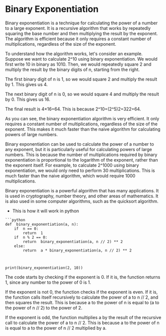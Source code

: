 
# Binary Exponentiation
Binary exponentiation is a technique for calculating the power of a number to a large exponent. It is a recursive algorithm that works by repeatedly squaring the base number and then multiplying the result by the exponent. The algorithm is efficient because it only requires a constant number of multiplications, regardless of the size of the exponent.

To understand how the algorithm works, let's consider an example. Suppose we want to calculate 2^10 using binary exponentiation. We would first write 10 in binary as 1010. Then, we would repeatedly square 2 and multiply the result by the binary digits of n, starting from the right.

The first binary digit of n is 1, so we would square 2 and multiply the result by 1. This gives us 4.

The next binary digit of n is 0, so we would square 4 and multiply the result by 0. This gives us 16.

The final result is 4×16=64. This is because 2^10=(2^5)2=322=64.

As you can see, the binary exponentiation algorithm is very efficient. It only requires a constant number of multiplications, regardless of the size of the exponent. This makes it much faster than the naive algorithm for calculating powers of large numbers.


Binary exponentiation can be used to calculate the power of a number to any exponent, but it is particularly useful for calculating powers of large numbers. This is because the number of multiplications required by binary exponentiation is proportional to the logarithm of the exponent, rather than the exponent itself. For example, to calculate 2^1000 using binary exponentiation, we would only need to perform 30 multiplications. This is much faster than the naive algorithm, which would require 1000 multiplications.

Binary exponentiation is a powerful algorithm that has many applications. It is used in cryptography, number theory, and other areas of mathematics. It is also used in some computer algorithms, such as the quicksort algorithm.

 - This is  how it will work in python
 
```
```python
def  binary_exponentiation(a, n):
	if  n == 0:
		return  1
	if  n % 2 == 0:
		return  binary_exponentiation(a, n // 2) ** 2
	else:
		return  a * binary_exponentiation(a, n // 2) ** 2

  

print(binary_exponentiation(2, 10))
```

The code starts by checking if the exponent is 0. If it is, the function returns 1, since any number to the power of 0 is 1.

If the exponent is not 0, the function checks if the exponent is even. If it is, the function calls itself recursively to calculate the power of a to n // 2, and then squares the result. This is because a to the power of n is equal to (a to the power of n // 2) to the power of 2.

If the exponent is odd, the function multiplies a by the result of the recursive call to calculate the power of a to n // 2. This is because a to the power of n is equal to a to the power of n // 2 multiplied by a.
